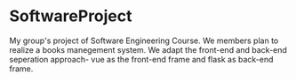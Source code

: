 # SoftwareProject
My group's project of Software Engineering Course. We members plan to realize a books manegement system. We adapt the front-end and back-end seperation approach- vue as the front-end frame and flask as back-end frame.
